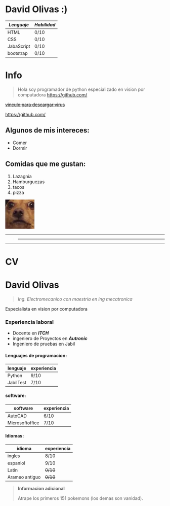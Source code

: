 # **David Olivas :)**

|*Lenguaje*| *Habilidad*|
|---|---|
|HTML|0/10|
|CSS|0/10|
|JabaScript|0/10|
|bootstrap|0/10|

# Info
> Hola soy programador de python especializado en vision por computadora https://github.com/

[~~vinculo para descargar virus~~](https://github.com)

<https://github.com/>



## Algunos de mis intereces:
- Comer
- Dormir

## Comidas que me gustan:
1. Lazagnia
2. Hamburguezas
3. tacos
4. pizza 

![perro](images.jpg)

----------------------------------------
>--------------------------------
-------------------------------------------
# CV
# **David Olivas**

 >*Ing. Electromecanico con maestria en ing mecatronica*

Especialista en vision por computadora

### Experiencia laboral

- Docente en ***ITCH***
- ingeniero de Proyectos en ***Autronic***
- Ingeniero de pruebas en Jabil



#### **Lenguajes de programacion:**
|lenguaje|experiencia|
|---|---|
|Python|9/10|
|JabilTest|7/10|

#### **software:**
|software|experiencia|
|---|---|
|AutoCAD|6/10|
|Microsoftoffice|7/10|

#### **Idiomas:**
|idioma|experiencia|
|---|---|
|ingles|8/10|
|espaniol|9/10|
|Latin|~~0/10~~|
|Arameo antiguo|~~0/10~~|

 >**Informacion adicional**
   >
   >Atrape los primeros 151 pokemons (los demas son vanidad).



